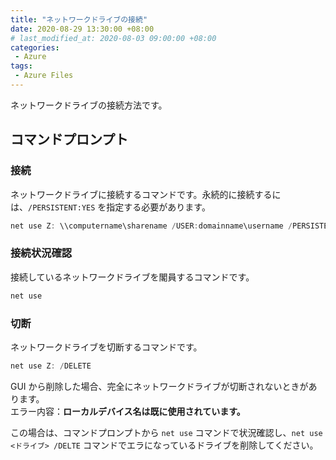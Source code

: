 ```yaml
---
title: "ネットワークドライブの接続"
date: 2020-08-29 13:30:00 +08:00
# last_modified_at: 2020-08-03 09:00:00 +08:00
categories: 
 - Azure
tags: 
 - Azure Files
---
```


ネットワークドライブの接続方法です。

## コマンドプロンプト

### 接続
ネットワークドライブに接続するコマンドです。永続的に接続するには、`/PERSISTENT:YES` を指定する必要があります。

```powershell
net use Z: \\computername\sharename /USER:domainname\username /PERSISTENT:YES
```

### 接続状況確認
接続しているネットワークドライブを閣員するコマンドです。

```powershell
net use
```
### 切断
ネットワークドライブを切断するコマンドです。
```powershell
net use Z: /DELETE
```
GUI から削除した場合、完全にネットワークドライブが切断されないときがあります。  
エラー内容：**ローカルデバイス名は既に使用されています。**  

この場合は、コマンドプロンプトから `net use` コマンドで状況確認し、`net use <ドライブ> /DELTE` コマンドでエラになっているドライブを削除してください。


